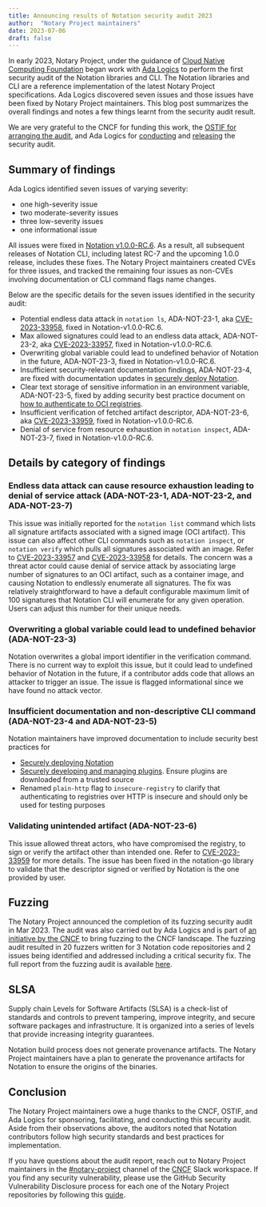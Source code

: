 ```yaml
---
title: Announcing results of Notation security audit 2023
author:  "Notary Project maintainers"
date: 2023-07-06
draft: false
---
```


In early 2023, Notary Project, under the guidance of [Cloud Native Computing Foundation](https://cncf.io/) began work with [Ada Logics](https://adalogics.com/) to perform the first security audit of the Notation libraries and CLI. The Notation libraries and CLI are a reference implementation of the latest Notary Project specifications. Ada Logics discovered seven issues and those issues have been fixed by Notary Project maintainers. This blog post summarizes the overall findings and notes a few things learnt from the security audit result.
 
We are very grateful to the CNCF for funding this work, the [OSTIF for arranging the audit](http://ostif.org/ostifs-security-audit-of-notation-duly-noted/), and Ada Logics for [conducting](https://adalogics.com/blog/notation-security-audit-2023) and [releasing](https://github.com/notaryproject/notaryproject/blob/main/security/reports/audit/ADA-notation-security-audit-23.pdf) the security audit.
 
## Summary of findings
 
Ada Logics identified seven issues of varying severity:
- one high-severity issue
- two moderate-severity issues
- three low-severity issues
- one informational issue 

All issues were fixed in [Notation v1.0.0-RC.6](https://notaryproject.dev/blog/2023/announcing-notation-rc6/). As a result, all subsequent releases of Notation CLI, including latest RC-7 and the upcoming 1.0.0 release, includes these fixes. The Notary Project maintainers created CVEs for three issues, and tracked the remaining four issues as non-CVEs involving documentation or CLI command flags name changes.

Below are the specific details for the seven issues identified in the security audit:

* Potential endless data attack in `notation ls`, ADA-NOT-23-1, aka [CVE-2023-33958](https://github.com/notaryproject/notation/security/advisories/GHSA-rvrx-rrwh-r9p6), fixed in Notation-v1.0.0-RC.6.
* Max allowed signatures could lead to an endless data attack, ADA-NOT-23-2, aka [CVE-2023-33957](https://github.com/notaryproject/notation/security/advisories/GHSA-9m3v-v4r5-ppx7), fixed in Notation-v1.0.0-RC.6.
* Overwriting global variable could lead to undefined behavior of Notation in the future, ADA-NOT-23-3, fixed in Notation-v1.0.0-RC.6.
* Insufficient security-relevant documentation findings, ADA-NOT-23-4, are fixed with documentation updates in [securely deploy Notation](https://notaryproject.dev/docs/concepts/secure-deployment/). 
* Clear text storage of sensitive information in an environment variable, ADA-NOT-23-5, fixed by adding security best practice document on [how to authenticate to OCI registries](https://notaryproject.dev/docs/how-to/registry-authentication/).
* Insufficient verification of fetched artifact descriptor, ADA-NOT-23-6, aka [CVE-2023-33959](https://github.com/notaryproject/notation-go/security/advisories/GHSA-xhg5-42rf-296r), fixed in Notation-v1.0.0-RC.6.
* Denial of service from resource exhaustion in `notation inspect`, ADA-NOT-23-7, fixed in Notation-v1.0.0-RC.6.
 
## Details by category of findings
 
### Endless data attack can cause resource exhaustion leading to denial of service attack (ADA-NOT-23-1, ADA-NOT-23-2, and ADA-NOT-23-7)

This issue was initially reported for the `notation list` command which lists all signature artifacts associated with a signed image (OCI artifact). This issue can also affect other CLI commands such as `notation inspect`, or `notation verify` which pulls all signatures associated with an image. Refer to [CVE-2023-33957](https://github.com/notaryproject/notation/security/advisories/GHSA-9m3v-v4r5-ppx7) and [CVE-2023-33958](https://github.com/notaryproject/notation/security/advisories/GHSA-rvrx-rrwh-r9p6) for details. The concern was a threat actor could cause denial of service attack by associating large number of signatures to an OCI artifact, such as a container image, and causing Notation to endlessly enumerate all signatures. The fix was relatively straightforward to have a default configurable maximum limit of 100 signatures that Notation CLI will enumerate for any given operation. Users can adjust this number for their unique needs.

### Overwriting a global variable could lead to undefined behavior (ADA-NOT-23-3)

Notation overwrites a global import identifier in the verification command. There is no current way to exploit this issue, but it could lead to undefined behavior of Notation in the future, if a contributor adds code that allows an attacker to trigger an issue. The issue is flagged informational since we have found no attack vector.
 
### Insufficient documentation and non-descriptive CLI command (ADA-NOT-23-4 and ADA-NOT-23-5)

Notation maintainers have improved documentation to include security best practices for
- [Securely deploying Notation](https://notaryproject.dev/docs/concepts/secure-deployment/)
- [Securely developing and managing plugins](https://notaryproject.dev/docs/concepts/secure-plugin-development/). Ensure plugins are downloaded from a trusted source
- Renamed `plain-http` flag to `insecure-registry` to clarify that authenticating to registries over HTTP is insecure and should only be used for testing purposes 
 
### Validating unintended artifact (ADA-NOT-23-6)

This issue allowed threat actors, who have compromised the registry, to sign or verify the artifact other than intended one. Refer to [CVE-2023-33959](https://github.com/notaryproject/notation-go/security/advisories/GHSA-xhg5-42rf-296r) for more details. The issue has been fixed in the notation-go library to validate that the descriptor signed or verified by Notation is the one provided by user.

## Fuzzing

The Notary Project announced the completion of its fuzzing security audit in Mar 2023. The audit was also carried out by Ada Logics and is part of [an initiative by the CNCF](https://www.cncf.io/blog/2022/06/28/improving-security-by-fuzzing-the-cncf-landscape/) to bring fuzzing to the CNCF landscape. The fuzzing audit resulted in 20 fuzzers written for 3 Notation code repositories and 2 issues being identified and addressed including a critical security fix. The full report from the fuzzing audit is available [here](https://github.com/notaryproject/notaryproject/tree/main/security/reports/fuzzing/ADA-fuzzing-audit-22-23.pdf).
 
## SLSA

Supply chain Levels for Software Artifacts (SLSA) is a check-list of standards and controls to prevent tampering, improve integrity, and secure software packages and infrastructure. It is organized into a series of levels that provide increasing integrity guarantees.

Notation build process does not generate provenance artifacts. The Notary Project maintainers have a plan to generate the provenance artifacts for Notation to ensure the origins of the binaries.

## Conclusion
 
The Notary Project maintainers owe a huge thanks to the CNCF, OSTIF, and Ada Logics for sponsoring, facilitating, and conducting this security audit. Aside from their observations above, the auditors noted that Notation contributors follow high security standards and best practices for implementation.

If you have questions about the audit report, reach out to Notary Project maintainers in the [#notary-project](https://cloud-native.slack.com/messages/notary-project/) channel of the [CNCF](https://slack.cncf.io/) Slack workspace. If you find any security vulnerability, please use the GitHub Security Vulnerability Disclosure process for each one of the Notary Project repositories by following this [guide](https://github.com/notaryproject/.github/blob/main/SECURITY.md#reporting-a-vulnerability).